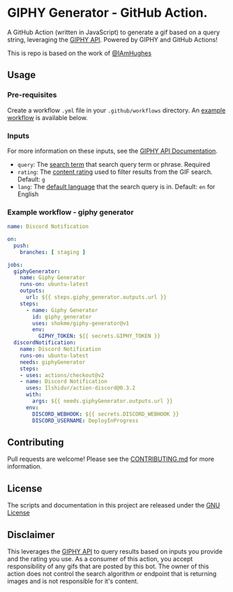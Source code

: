# GIPHY Generator - GitHub Action. 
A GitHub Action (written in JavaScript) to generate a gif based on a query string, leveraging the [GIPHY API](https://developers.giphy.com/docs/api/endpoint/#search). Powered by GIPHY and GitHub Actions!

This is repo is based on the work of [@IAmHughes](https://github.com/IAmHughes/giphy-generator)

## Usage
### Pre-requisites
Create a workflow `.yml` file in your `.github/workflows` directory. An [example workflow](#example-workflow---giphy-generator) is available below.

### Inputs
For more information on these inputs, see the [GIPHY API Documentation](https://developers.giphy.com/docs/api/endpoint/#search).

- `query`: The [search term](https://developers.giphy.com/docs/api/endpoint#search) that search query term or phrase. Required
- `rating`: The [content rating](https://developers.giphy.com/docs/optional-settings#rating) used to filter results from the GIF search. Default: `g`
- `lang`: The [default language](https://developers.giphy.com/docs/optional-settings#language-support) that the search query is in. Default: `en` for English

### Example workflow - giphy generator
```yaml
name: Discord Notification

on:
  push:
    branches: [ staging ]

jobs:
  giphyGenerator:
    name: Giphy Generator
    runs-on: ubuntu-latest
    outputs:
      url: ${{ steps.giphy_generator.outputs.url }}
    steps:
      - name: Giphy Generator
        id: giphy_generator
        uses: shokme/giphy-generator@v1
        env:
          GIPHY_TOKEN: ${{ secrets.GIPHY_TOKEN }}
  discordNotification:
    name: Discord Notification
    runs-on: ubuntu-latest
    needs: giphyGenerator
    steps:
    - uses: actions/checkout@v2
    - name: Discord Notification
      uses: Ilshidur/action-discord@0.3.2
      with:
        args: ${{ needs.giphyGenerator.outputs.url }}
      env:
        DISCORD_WEBHOOK: ${{ secrets.DISCORD_WEBHOOK }}
        DISCORD_USERNAME: DeployInProgress
```

## Contributing
Pull requests are welcome! Please see the [CONTRIBUTING.md](CONTRIBUTING.md) for more information.

## License
The scripts and documentation in this project are released under the [GNU License](LICENSE)

## Disclaimer
This leverages the [GIPHY API](https://developers.giphy.com/docs/api/endpoint#search) to query results based on inputs you provide and the rating you use. As a consumer of this action, you accept responsibility of any gifs that are posted by this bot. The owner of this action does not control the search algorithm or endpoint that is returning images and is not responsible for it's content.
